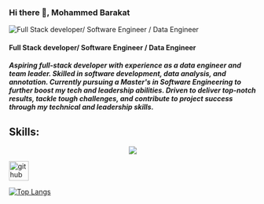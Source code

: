 ### Hi there 👋, Mohammed Barakat


![Full Stack developer/ Software Engineer / Data Engineer](https://www.anchorsoftacademy.com/media/courseimg/fullstack-courser-banner_2VLJ5A6.jpg)

#### Full Stack developer/ Software Engineer / Data Engineer

##### Aspiring full-stack developer with experience as a data engineer and team leader. Skilled in software development, data analysis, and annotation. Currently pursuing a Master's in Software Engineering to further boost my tech and leadership abilities. Driven to deliver top-notch results, tackle tough challenges, and contribute to project success through my technical and leadership skills.

## Skills:
<p align="center">
  <a href="https://skillicons.dev">
    <img src="https://skillicons.dev/icons?i=java,py,js,html,css,django,flask,git,aws,mysql,github,bootstrap,&theme=light" />
  </a>
</p>


[<img src='https://cdn.jsdelivr.net/npm/simple-icons@3.0.1/icons/github.svg' alt='github' height='40'>](https://github.com/mkbarakat)  

[![Top Langs](https://github-readme-stats.vercel.app/api/top-langs/?username=mkbarakat)](https://github.com/anuraghazra/github-readme-stats)






